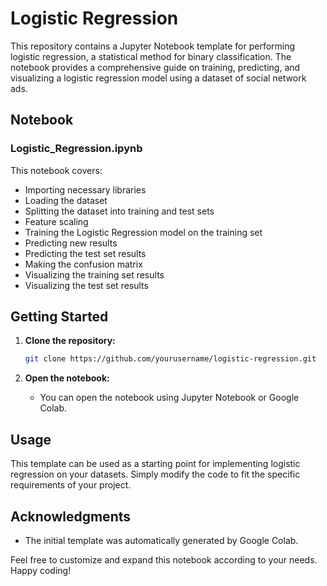 # Logistic Regression

This repository contains a Jupyter Notebook template for performing logistic regression, a statistical method for binary classification. The notebook provides a comprehensive guide on training, predicting, and visualizing a logistic regression model using a dataset of social network ads.

## Notebook

### Logistic_Regression.ipynb

This notebook covers:
- Importing necessary libraries
- Loading the dataset
- Splitting the dataset into training and test sets
- Feature scaling
- Training the Logistic Regression model on the training set
- Predicting new results
- Predicting the test set results
- Making the confusion matrix
- Visualizing the training set results
- Visualizing the test set results

## Getting Started

1. **Clone the repository:**
    ```bash
    git clone https://github.com/yourusername/logistic-regression.git
    ```

2. **Open the notebook:**
    - You can open the notebook using Jupyter Notebook or Google Colab.

## Usage

This template can be used as a starting point for implementing logistic regression on your datasets. Simply modify the code to fit the specific requirements of your project.

## Acknowledgments

- The initial template was automatically generated by Google Colab.

Feel free to customize and expand this notebook according to your needs. Happy coding!
